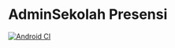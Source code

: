 # AdminSekolah Presensi

[![Android CI](https://github.com/idwebrepo/adminsekolah-presensi-api/actions/workflows/android.yml/badge.svg)](https://github.com/idwebrepo/adminsekolah-presensi-api/actions/workflows/android.yml)
